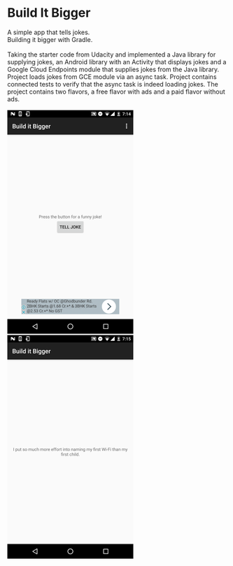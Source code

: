 # Build It Bigger

A simple app that tells jokes. </br>
Building it bigger with Gradle. </br></br>
Taking the starter code from Udacity and implemented a Java library for supplying jokes, an Android library with an Activity
 that displays jokes and a Google Cloud Endpoints module that supplies jokes from the Java library. Project loads jokes from
 GCE module via an async task. Project contains connected tests to verify that the async task is indeed loading jokes.
 The project contains two flavors, a free flavor with ads and a paid flavor without ads. </br></br>
 <img src="https://github.com/Shrreya/Build-It-Bigger/blob/master/screenshots/1.png" width="288" height="512" />
 <img src="https://github.com/Shrreya/Build-It-Bigger/blob/master/screenshots/2.png" width="288" height="512" />
